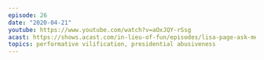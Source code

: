 ```yaml
---
episode: 26
date: "2020-04-21"
youtube: https://www.youtube.com/watch?v=aOxJQY-rSsg
acast: https://shows.acast.com/in-lieu-of-fun/episodes/lisa-page-ask-me-anything-decent-april-21-2020
topics: performative vilification, presidential abusiveness
---
```

